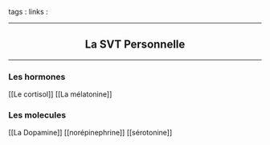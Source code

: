 tags : 
links :

****

<h2 style="text-align: center;"> La SVT Personnelle </h2>

****



### Les hormones

[[Le cortisol]]
[[La mélatonine]]

### Les molecules

[[La Dopamine]]
[[norépinephrine]]
[[sérotonine]]